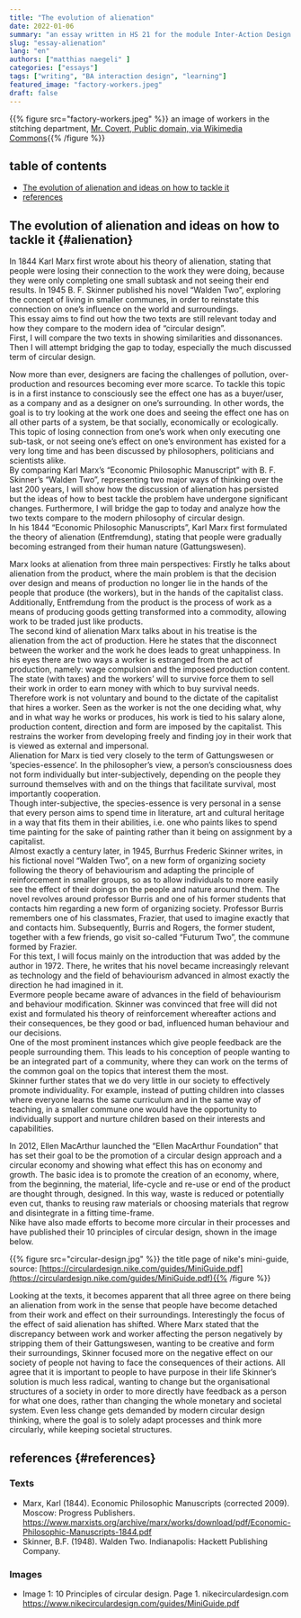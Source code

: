 ```yaml
---
title: "The evolution of alienation"
date: 2022-01-06
summary: "an essay written in HS 21 for the module Inter-Action Design taught by Verena Ziegler"
slug: "essay-alienation"
lang: "en"
authors: ["matthias naegeli" ]
categories: ["essays"]
tags: ["writing", "BA interaction design", "learning"]
featured_image: "factory-workers.jpeg"
draft: false
---
```


{{% figure src="factory-workers.jpeg" %}} an image of workers in the stitching department, [Mr. Covert, Public domain, via Wikimedia Commons](https://upload.wikimedia.org/wikipedia/commons/0/08/Rex_Shoe_Factory%2C_New_Orleans_1917_-_Workers_in_stiching_dept.jpg){{% /figure %}}  


## table of contents  
- [The evolution of alienation and ideas on how to tackle it](#alienation) 
- [references](#references)  



## The evolution of alienation and ideas on how to tackle it {#alienation}  

In 1844 Karl Marx first wrote about his theory of alienation, stating that people were losing their connection to the work they were doing, because they were only completing one small subtask and not seeing their end results.
In 1945 B. F. Skinner published his novel “Walden Two”, exploring the concept of living in smaller communes, in order to reinstate this connection on one’s influence on the world and surroundings.  
This essay aims to find out how the two texts are still relevant today and how they compare to the modern idea of “circular design”.  
First, I will compare the two texts in showing similarities and dissonances. Then I will attempt bridging the gap to today, especially the much discussed term of circular design.  


Now more than ever, designers are facing the challenges of pollution, over-production and resources becoming ever more scarce. To tackle this topic is in a first instance to consciously see the effect one has as a buyer/user, as a company and as a designer on one’s surrounding. In other words, the goal is to try looking at the work one does and seeing the effect one has on all other parts of a system, be that socially, economically or ecologically. This topic of losing connection from one’s work when only executing one sub-task, or not seeing one’s effect on one’s environment has existed for a very long time and has been discussed by philosophers, politicians and scientists alike.  
By comparing Karl Marx’s “Economic Philosophic Manuscript” with B. F. Skinner’s “Walden Two”, representing two major ways of thinking over the last 200 years, I will show how the discussion of alienation has persisted but the ideas of how to best tackle the problem have undergone significant changes. Furthermore, I will bridge the gap to today and analyze how the two texts compare to the modern philosophy of circular design.  
In his 1844 “Economic Philosophic Manuscripts”, Karl Marx first formulated the theory of alienation (Entfremdung), stating that people were gradually becoming estranged from their human nature (Gattungswesen).  

Marx looks at alienation from three main perspectives:
Firstly he talks about alienation from the product, where the main problem is that the decision over design and means of production no longer lie in the hands of the people that produce (the workers), but in the hands of the capitalist class. Additionally, Entfremdung from the product is the process of work as a means of producing goods getting transformed into a commodity, allowing work to be traded just like products.  
The second kind of alienation Marx talks about in his treatise is the alienation from the act of production. Here he states that the disconnect between the worker and the work he does leads to great unhappiness. In his eyes there are two ways a worker is estranged from the act of production, namely: wage compulsion and the imposed production content.
The state (with taxes) and the workers’ will to survive force them to sell their work in order to earn money with which to buy survival needs. Therefore work is not voluntary and bound to the dictate of the capitalist that hires a worker.
Seen as the worker is not the one deciding what, why and in what way he works or produces, his work is tied to his salary alone, production content, direction and form are imposed by the capitalist. This restrains the worker from developing freely and finding joy in their work that is viewed as external and impersonal.  
Alienation for Marx is tied very closely to the term of Gattungswesen or ‘species-essence’. In the philosopher’s view, a person’s consciousness does not form individually but inter-subjectively, depending on the people they surround themselves with and on the things that facilitate survival, most importantly cooperation.  
Though inter-subjective, the species-essence is very personal in a sense that every person aims to spend time in literature, art and cultural heritage in a way that fits them in their abilities, i.e. one who paints likes to spend time painting for the sake of painting rather than it being on assignment by a capitalist.  
Almost exactly a century later, in 1945, Burrhus Frederic Skinner writes, in his fictional novel “Walden Two”, on a new form of organizing society following the theory of behaviourism and adapting the principle of reinforcement in smaller groups, so as to allow individuals to more easily see the effect of their doings on the people and nature around them.
The novel revolves around professor Burris and one of his former students that contacts him regarding a new form of organizing society. Professor Burris remembers one of his classmates, Frazier, that used to imagine exactly that and contacts him. Subsequently, Burris and Rogers, the former student, together with a few friends, go visit so-called “Futurum Two”, the commune formed by Frazier.  
For this text, I will focus mainly on the introduction that was added by the author in 1972. There, he writes that his novel became increasingly relevant as technology and the field of behaviourism advanced in almost exactly the direction he had imagined in it.  
Evermore people became aware of advances in the field of behaviourism and behaviour modification.
Skinner was convinced that free will did not exist and formulated his theory of reinforcement whereafter actions and their consequences, be they good or bad, influenced human behaviour and our decisions.  
One of the most prominent instances which give people feedback are the people surrounding them. This leads to his conception of people wanting to be an integrated part of a community, where they can work on the terms of the common goal on the topics that interest them the most.  
Skinner further states that we do very little in our society to effectively promote individuality. For example, instead of putting children into classes where everyone learns the same curriculum and in the same way of teaching, in a smaller commune one would have the opportunity to individually support and nurture children based on their interests and capabilities.

In 2012, Ellen MacArthur launched the “Ellen MacArthur Foundation” that has set their goal to be the promotion of a circular design approach and a circular economy and showing what effect this has on economy and growth. The basic idea is to promote the creation of an economy, where, from the beginning, the material, life-cycle and re-use or end of the product are thought through, designed. In this way, waste is reduced or potentially even cut, thanks to reusing raw materials or choosing materials that regrow and disintegrate in a fitting time-frame.  
Nike have also made efforts to become more circular in their processes and have published their 10 principles of circular design, shown in the image below.


{{% figure src="circular-design.jpg" %}} the title page of nike's mini-guide, source: [https://circulardesign.nike.com/guides/MiniGuide.pdf](https://circulardesign.nike.com/guides/MiniGuide.pdf){{% /figure %}}  

Looking at the texts, it becomes apparent that all three agree on there being an alienation from work in the sense that people have become detached from their work and effect on their surroundings. Interestingly the focus of the effect of said alienation has shifted. Where Marx stated that the discrepancy between work and worker affecting the person negatively by stripping them of their Gattungswesen, wanting to be creative and form their surroundings, Skinner focused more on the negative effect on our society of people not having to face the consequences of their actions.
All agree that it is important to people to have purpose in their life Skinner’s solution is much less radical, wanting to change but the organisational structures of a society in order to more directly have feedback as a person for what one does, rather than changing the whole monetary and societal system.
Even less change gets demanded by modern circular design thinking, where the goal is to solely adapt processes and think more circularly, while keeping societal structures.  

## references {#references}
### Texts
- Marx, Karl (1844). Economic Philosophic Manuscripts (corrected 2009). Moscow: Progress Publishers. https://www.marxists.org/archive/marx/works/download/pdf/Economic-Philosophic-Manuscripts-1844.pdf
- Skinner, B.F. (1948). Walden Two. Indianapolis: Hackett Publishing Company.

### Images
- Image 1: 10 Principles of circular design. Page 1. nikecirculardesign.com https://www.nikecirculardesign.com/guides/MiniGuide.pdf
